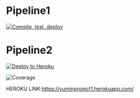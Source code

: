 # Pipeline1
[![Compile, test, deploy](https://github.com/angieyumin1997/yuminproject1/actions/workflows/pipeline1.yaml/badge.svg)](https://github.com/angieyumin1997/yuminproject1/actions/workflows/pipeline1.yaml)

# Pipeline2
[![Deploy to Heroku](https://github.com/angieyumin1997/yuminproject1/actions/workflows/pipeline2.yaml/badge.svg)](https://github.com/angieyumin1997/yuminproject1/actions/workflows/pipeline2.yaml)

![Coverage](https://yumin.sgp1.digitaloceanspaces.com/coverage/yuminproject1/jacoco.svg)

HEROKU LINK:https://yuminproject1.herokuapp.com/
